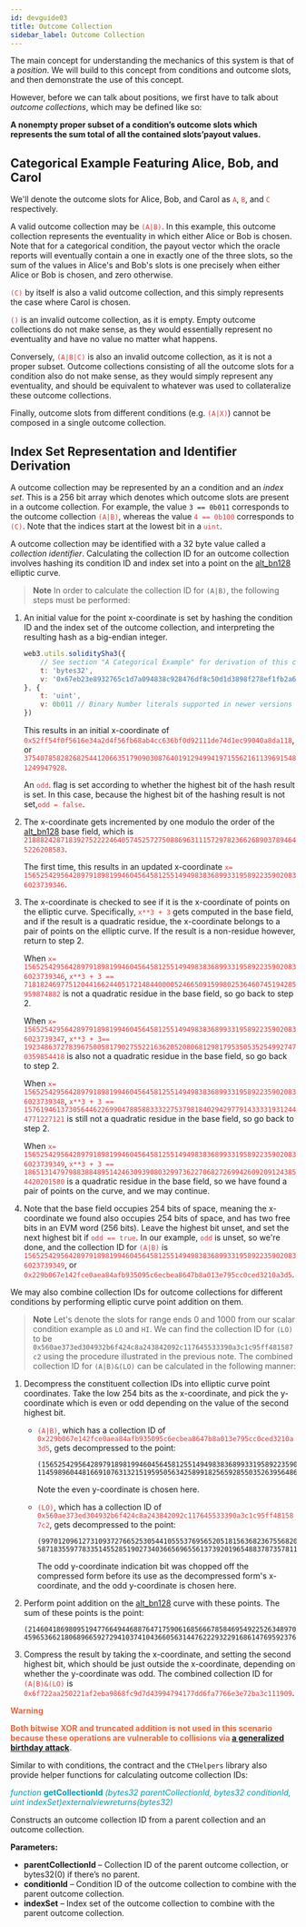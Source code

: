 ```yaml
---
id: devguide03
title: Outcome Collection
sidebar_label: Outcome Collection
---
```


The main concept for understanding the mechanics of this system is that
of a *position*. We will build to this concept from conditions and
outcome slots, and then demonstrate the use of this concept.

However, before we can talk about positions, we first have to talk about
*outcome collections*, which may be defined like so:


<span style="color:##001428">**A nonempty proper subset of a condition’s outcome slots which represents the sum total of all the contained slots’payout values.** </span>


## Categorical Example Featuring Alice, Bob, and Carol

We'll denote the outcome slots for Alice, Bob, and Carol as <span style="color:#DB3A3D">`A`</span>, <span style="color:#DB3A3D">`B`</span>,
and <span style="color:#DB3A3D">`C`</span> respectively.

A valid outcome collection may be <span style="color:#DB3A3D">`(A|B)`</span>. In this example, this outcome
collection represents the eventuality in which either Alice or Bob is
chosen. Note that for a categorical condition, the payout vector which
the oracle reports will eventually contain a one in exactly one of the
three slots, so the sum of the values in Alice's and Bob's slots is one
precisely when either Alice or Bob is chosen, and zero otherwise.

<span style="color:#DB3A3D">`(C)`</span> by itself is also a valid outcome collection, and this simply
represents the case where Carol is chosen.

<span style="color:#DB3A3D">`()`</span> is an invalid outcome collection, as it is empty. Empty outcome
collections do not make sense, as they would essentially represent no
eventuality and have no value no matter what happens.

Conversely, <span style="color:#DB3A3D">`(A|B|C)`</span> is also an invalid outcome collection, as it is
not a proper subset. Outcome collections consisting of all the outcome
slots for a condition also do not make sense, as they would simply
represent any eventuality, and should be equivalent to whatever was used
to collateralize these outcome collections.

Finally, outcome slots from different conditions (e.g. <span style="color:#DB3A3D">`(A|X)`</span>) cannot
be composed in a single outcome collection.

## Index Set Representation and Identifier Derivation

A outcome collection may be represented by an a condition and an *index
set*. This is a 256 bit array which denotes which outcome slots are
present in a outcome collection. For example, the value `3 == 0b011`
corresponds to the outcome collection <span style="color:#DB3A3D">`(A|B)`</span>, whereas the value <span style="color:#DB3A3D">`4
== 0b100`</span> corresponds to <span style="color:#DB3A3D">`(C)`</span>. Note that the indices start at the
lowest bit in a <span style="color:#DB3A3D">`uint`</span>.

A outcome collection may be identified with a 32 byte value called a
*collection identifier*. Calculating the collection ID for an outcome
collection involves hashing its condition ID and index set into a point
on the [alt\_bn128](https://eips.ethereum.org/EIPS/eip-196) elliptic curve.



> **Note** In order to calculate the collection ID for `(A|B)`, the following steps
must be performed:

1.  An initial value for the point x-coordinate is set by hashing the
    condition ID and the index set of the outcome collection, and
    interpreting the resulting hash as a big-endian integer.
    
    ``` js
    web3.utils.soliditySha3({
        // See section "A Categorical Example" for derivation of this condition ID
        t: 'bytes32',
        v: '0x67eb23e8932765c1d7a094838c928476df8c50d1d3898f278ef1fb2a62afab63'
    }, {
        t: 'uint',
        v: 0b011 // Binary Number literals supported in newer versions of JavaScript
    })
    ```
    
    This results in an initial x-coordinate of
    <span style="color:#DB3A3D">`0x52ff54f0f5616e34a2d4f56fb68ab4cc636bf0d92111de74d1ec99040a8da118`</span>,
    or  <span style="color:#DB3A3D">`37540785828268254412066351790903087640191294994197155621611396915481249947928`</span>.

	An <span style="color:#DB3A3D">`odd`</span>. flag is set according to whether the highest bit of the hash
	result is set. In this case, because the highest bit of the hashing
	result is not set,<span style="color:#DB3A3D">`odd = false`</span>.
 
2.  The x-coordinate gets incremented by one modulo the order of the
     [alt\_bn128](https://eips.ethereum.org/EIPS/eip-196) base field, which is
     <span style="color:#DB3A3D">`21888242871839275222246405745257275088696311157297823662689037894645226208583`</span>.
      
     The first time, this results in an updated x-coordinate <span style="color:#DB3A3D">`x= 15652542956428979189819946045645812551494983836899331958922359020836023739346`</span>.
 
 3.  The x-coordinate is checked to see if it is the x-coordinate of
     points on the elliptic curve. Specifically, <span style="color:#DB3A3D">`x**3 + 3`</span> gets
     computed in the base field, and if the result is a quadratic
      residue, the x-coordinate belongs to a pair of points on the
     elliptic curve. If the result is a non-residue however, return
     to step 2.
     
     When <span style="color:#DB3A3D">`x= 15652542956428979189819946045645812551494983836899331958922359020836023739346`</span>,
     <span style="color:#DB3A3D">`x**3 + 3
     == 7181824697751204416624405172148440000524665091599802536460745194285959874882`</span>
     is not a quadratic residue in the base field, so go back to step 2.
     
     When <span style="color:#DB3A3D">`x= 15652542956428979189819946045645812551494983836899331958922359020836023739347`</span>,
     <span style="color:#DB3A3D">`x**3 + 3== 19234863727839675005817902755221636205208068129817953505352549927470359854418`</span>
     is also not a quadratic residue in the base field, so go back to
     step 2.
     
     When <span style="color:#DB3A3D">`x= 15652542956428979189819946045645812551494983836899331958922359020836023739348`</span>,
     <span style="color:#DB3A3D">`x**3 + 3
     == 15761946137305644622699047885883332275379818402942977914333319312444771227121`</span>
     is still not a quadratic residue in the base field, so go back
     to step 2.
     
     When <span style="color:#DB3A3D">`x= 15652542956428979189819946045645812551494983836899331958922359020836023739349`</span>,
     <span style="color:#DB3A3D">`x**3 + 3 == 18651314797988388489514246309390803299736227068272699426092091243854420201580`</span>
     is a quadratic residue in the base field, so we have found a
     pair of points on the curve, and we may continue.
 
 4.  Note that the base field occupies 254 bits of space, meaning the
     x-coordinate we found also occupies 254 bits of space, and has
     two free bits in an EVM word (256 bits). Leave the highest bit
     unset, and set the next highest bit if <span style="color:#DB3A3D">`odd == true`</span>. In our
     example,<span style="color:#DB3A3D"> `odd`</span> is unset, so we're done, and the collection ID
     for <span style="color:#DB3A3D">`(A|B)`</span> is
     <span style="color:#DB3A3D">`15652542956428979189819946045645812551494983836899331958922359020836023739349`</span>,
     or
     <span style="color:#DB3A3D">`0x229b067e142fce0aea84afb935095c6ecbea8647b8a013e795cc0ced3210a3d5`</span>.

We may also combine collection IDs for outcome collections for different
conditions by performing elliptic curve point addition on them.

> **Note** Let's denote the slots for range ends 0 and 1000 from our scalar
condition example as `LO` and `HI`. We can find the collection ID for
`(LO)` to be
`0x560ae373ed304932b6f424c8a243842092c117645533390a3c1c95ff481587c2`
using the procedure illustrated in the previous note. The combined collection ID for `(A|B)&(LO)` can be calculated in the
following manner:

1.  Decompress the constituent collection IDs into elliptic curve point
    coordinates. Take the low 254 bits as the x-coordinate, and pick the
    y-coordinate which is even or odd depending on the value of the
    second highest bit.
    
      - <span style="color:#DB3A3D">`(A|B)`</span>, which has a collection ID of
        <span style="color:#DB3A3D">`0x229b067e142fce0aea84afb935095c6ecbea8647b8a013e795cc0ced3210a3d5`</span>,
        gets decompressed to the point:
        
            (15652542956428979189819946045645812551494983836899331958922359020836023739349,
            11459896044816691076313215195950563425899182565928550352639564868174527712586)
        
        Note the even y-coordinate is chosen here.
    
      - <span style="color:#DB3A3D">`(LO)`</span>, which has a collection ID of
        <span style="color:#DB3A3D">`0x560ae373ed304932b6f424c8a243842092c117645533390a3c1c95ff481587c2`</span>,
        gets decompressed to the point:
        
            (9970120961273109372766525305441055537695652051815636823675568206550524069826,
            5871835597783351455285190273403665696556137392019654883787357811704360229175)
        
        The odd y-coordinate indication bit was chopped off the
        compressed form before its use as the decompressed form's
        x-coordinate, and the odd y-coordinate is chosen here.

2.  Perform point addition on the
    [alt\_bn128](https://eips.ethereum.org/EIPS/eip-196) curve with
    these points. The sum of these points is the point:
    
        (21460418698095194776649446887647175906168566678584695492252634897075584178441,
        4596536621806896659272941037410436605631447622293229168614769592376282983323)

3.  Compress the result by taking the x-coordinate, and setting the
    second highest bit, which should be just outside the x-coordinate,
    depending on whether the y-coordinate was odd. The combined
    collection ID for <span style="color:#DB3A3D">`(A|B)&(LO)`</span> is
    <span style="color:#DB3A3D">`0x6f722aa250221af2eba9868fc9d7d43994794177dd6fa7766e3e72ba3c111909`</span>.

<span style="color:#e8663d">**Warning**</span>

<span style="color:#e8663d"> **Both bitwise XOR and truncated addition is not used in this scenario
because these operations are vulnerable to collisions via [a generalized
birthday attack](https://link.springer.com/chapter/10.1007/3-540-45708-9_19).**</span>


Similar to with conditions, the contract and the `CTHelpers` library
also provide helper functions for calculating outcome collection IDs:

<span style="color:#009cb4">*function* **getCollectionId** *(bytes32 parentCollectionId, bytes32 conditionId, uint indexSet)externalviewreturns(bytes32)*</span>
	
Constructs an outcome collection ID from a parent collection and an outcome collection.

**Parameters:**	
- **parentCollectionId** – Collection ID of the parent outcome collection, or bytes32(0) if there’s no parent.
- **conditionId** – Condition ID of the outcome collection to combine with the parent outcome collection.
- **indexSet** – Index set of the outcome collection to combine with the parent outcome collection.